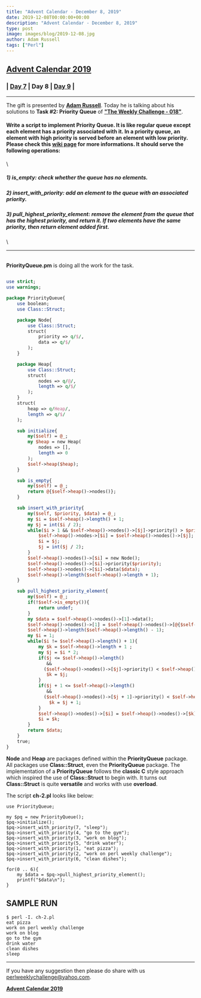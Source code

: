 ```yaml
---
title: "Advent Calendar - December 8, 2019"
date: 2019-12-08T00:00:00+00:00
description: "Advent Calendar - December 8, 2019"
type: post
image: images/blog/2019-12-08.jpg
author: Adam Russell
tags: ["Perl"]
---
```


## [**Advent Calendar 2019**](/blog/advent-calendar-2019)
### | [**Day 7**](/blog/advent-calendar-2019-12-07) | **Day 8** | [**Day 9**](/blog/advent-calendar-2019-12-09) |
***

The gift is presented by [**Adam Russell**](/blog/meet-the-champion-016). Today he is talking about his solutions to **Task #2: Priority Queue** of **["The Weekly Challenge - 018"](/blog/perl-weekly-challenge-018)**.

#### Write a script to implement Priority Queue. It is like regular queue except each element has a priority associated with it. In a priority queue, an element with high priority is served before an element with low priority. Please check this [wiki page](https://en.wikipedia.org/wiki/Priority_queue) for more informations. It should serve the following operations:
\
##### 1) is_empty: check whether the queue has no elements.
##### 2) insert_with_priority: add an element to the queue with an associated priority.
##### 3) pull_highest_priority_element: remove the element from the queue that has the highest priority, and return it. If two elements have the same priority, then return element added first.
\
***
\
**PriorityQueue.pm** is doing all the work for the task.

```perl

use strict;
use warnings;

package PriorityQueue{
    use boolean;
    use Class::Struct;

    package Node{
        use Class::Struct;
        struct(
            priority => q/$/,
            data => q/$/
        );
    }

    package Heap{
        use Class::Struct;
        struct(
            nodes => q/@/,
            length => q/$/
        );
    }
    struct(
        heap => q/Heap/,
        length => q/$/
    );

    sub initialize{
        my($self) = @_;
        my $heap = new Heap(
            nodes => [],
            length => 0
        );
        $self->heap($heap);
    }

    sub is_empty{
        my($self) = @_;
        return @{$self->heap()->nodes()};
    }

    sub insert_with_priority{
        my($self, $priority, $data) = @_;
        my $i = $self->heap()->length() + 1;
        my $j = int($i / 2);
        while($i > 1 && $self->heap()->nodes()->[$j]->priority() > $priority){
            $self->heap()->nodes->[$i] = $self->heap()->nodes()->[$j];
            $i = $j;
            $j = int($j / 2);
        }
        $self->heap()->nodes()->[$i] = new Node();
        $self->heap()->nodes()->[$i]->priority($priority);
        $self->heap()->nodes()->[$i]->data($data);
        $self->heap()->length($self->heap()->length + 1);
    }

    sub pull_highest_priority_element{
        my($self) = @_;
        if(!$self->is_empty()){
            return undef;
        }
        my $data = $self->heap()->nodes()->[1]->data();
        $self->heap()->nodes()->[1] = $self->heap()->nodes()->[@{$self->heap()->nodes()} + 1];
        $self->heap()->length($self->heap()->length() - 1);
        my $i = 1;
        while($i != $self->heap()->length() + 1){
            my $k = $self->heap()->length + 1 ;
            my $j = $i * 2;
            if($j <= $self->heap()->length()
               &&
              ($self->heap()->nodes()->[$j]->priority() < $self->heap()->nodes->[$k]->priority())){
               $k = $j;
            }
            if($j + 1 <= $self->heap()->length()
               &&
              ($self->heap()->nodes()->[$j + 1]->priority() < $self->heap()->nodes->[$k]->priority())){
                $k = $j + 1;
            }
            $self->heap()->nodes()->[$i] = $self->heap()->nodes()->[$k];
            $i = $k;
        }
        return $data;
    }
    true;
}

```

**Node** and **Heap** are packages defined within the **PriorityQueue** package. All packages use **Class::Struct**, even the **PriorityQueue** package. The implementation of a **PriorityQueue** follows the **classic C** style approach which inspired the use of **Class::Struct** to begin with. It turns out **Class::Struct** is quite **versatile** and works with use **overload**.

The script **ch-2.pl** looks like below:

    use PriorityQueue;

    my $pq = new PriorityQueue();
    $pq->initialize();
    $pq->insert_with_priority(7, "sleep");
    $pq->insert_with_priority(4, "go to the gym");
    $pq->insert_with_priority(3, "work on blog");
    $pq->insert_with_priority(5, "drink water");
    $pq->insert_with_priority(1, "eat pizza");
    $pq->insert_with_priority(2, "work on perl weekly challenge");
    $pq->insert_with_priority(6, "clean dishes");

    for(0 .. 6){
        my $data = $pq->pull_highest_priority_element();
        printf("$data\n");
    }

## SAMPLE RUN

    $ perl -I. ch-2.pl
    eat pizza
    work on perl weekly challenge
    work on blog
    go to the gym
    drink water
    clean dishes
    sleep

***
If you have any suggestion then please do share with us <perlweeklychallenge@yahoo.com>.

[**Advent Calendar 2019**](/blog/advent-calendar-2019)
